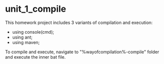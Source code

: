 # unit_1_compile
This homework project includes 3 variants of compilation and execution:
 - using console(cmd);
 - using ant;
 - using maven;

To compile and execute, navigate to "%wayofcompilation%-compile" folder and execute the inner bat file.